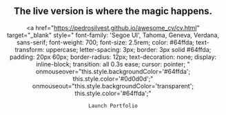 <div align="center">

  <h2>The live version is where the magic happens.</h2>

  <a href="https://pedrosilvest.github.io/awesome_cv/cv.html" target="_blank" 
     style="
        font-family: 'Segoe UI', Tahoma, Geneva, Verdana, sans-serif;
        font-weight: 700;
        font-size: 2.5rem;
        color: #64ffda;
        text-transform: uppercase;
        letter-spacing: 3px;
        border: 3px solid #64ffda;
        padding: 20px 60px;
        border-radius: 12px;
        text-decoration: none;
        display: inline-block;
        transition: all 0.3s ease;
        cursor: pointer;
     "
     onmouseover="this.style.backgroundColor='#64ffda'; this.style.color='#0d0d0d';"
     onmouseout="this.style.backgroundColor='transparent'; this.style.color='#64ffda';"
  >
    Launch Portfolio
  </a>

</div>

